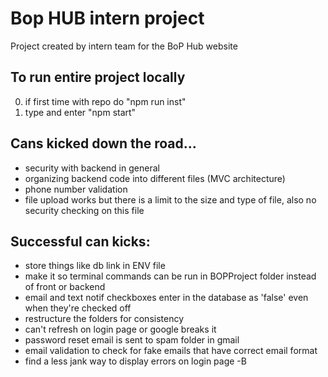 # Bop HUB intern project
Project created by intern team for the BoP Hub website

## To run entire project locally
0. if first time with repo do "npm  run inst"
1. type and enter "npm start"

## Cans kicked down the road...
* security with backend in general
* organizing backend code into different files (MVC architecture)
* phone number validation
* file upload works but there is a limit to the size and type of file, also no security checking on this file

## Successful can kicks:
* store things like db link in ENV file
* make it so terminal commands can be run in BOPProject folder instead of front or backend
* email and text notif checkboxes enter in the database as 'false' even when they're checked off
* restructure the folders for consistency
* can't refresh on login page or google breaks it
* password reset email is sent to spam folder in gmail
* email validation to check for fake emails that have correct email format
* find a less jank way to display errors on login page -B
